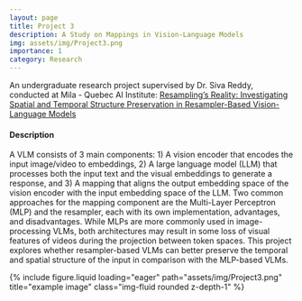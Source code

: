 ```yaml
---
layout: page
title: Project 3
description: A Study on Mappings in Vision-Language Models  
img: assets/img/Project3.png
importance: 1
category: Research
---
```


An undergraduate research project supervised by Dr. Siva Reddy, conducted at Mila - Quebec AI Institute: <a href="https://drive.google.com/file/d/1ptEbDLMPaieengtZWP0iHyP2RymGOwP5/view?usp=sharing"> Resampling’s Reality: Investigating Spatial and Temporal Structure Preservation in Resampler-Based Vision-Language Models</a>


<h4><b>Description</b></h4>

A VLM consists of 3 main components: 1) A vision encoder that encodes the input image/video to embeddings, 2) A large language model (LLM) that processes both the input text and the visual embeddings to generate a response, and 3) A mapping that aligns the output embedding space of the vision encoder with the input embedding space of the LLM. 
Two common approaches for the mapping component are the Multi-Layer Perceptron (MLP) and the resampler, each with its own implementation, advantages, and disadvantages. While MLPs are more commonly used in image-processing VLMs, both architectures may result in some loss of visual features of videos during the projection between token spaces. 
This project explores whether resampler-based VLMs can better preserve the temporal and spatial structure of the input in comparison with the MLP-based VLMs. 

<div class="row">
    <div class="col-sm mt-3 mt-md-0">
        {% include figure.liquid loading="eager" path="assets/img/Project3.png" title="example image" class="img-fluid rounded z-depth-1" %}
    </div>
</div>



